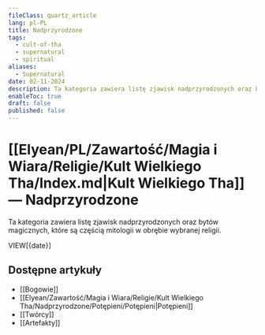 ```yaml
---
fileClass: quartz_article
lang: pl-PL
title: Nadprzyrodzone
tags:
  - cult-of-tha
  - supernatural
  - spiritual
aliases:
  - Supernatural
date: 02-11-2024
description: Ta kategoria zawiera listę zjawisk nadprzyrodzonych oraz bytów magicznych, które są częścią Kultu Wielkiego Tha.
enableToc: true
draft: false
published: false
---
```

# [[Elyean/PL/Zawartość/Magia i Wiara/Religie/Kult Wielkiego Tha/Index.md|Kult Wielkiego Tha]] — Nadprzyrodzone

Ta kategoria zawiera listę zjawisk nadprzyrodzonych oraz bytów magicznych, które są częścią mitologii w obrębie wybranej religii.

VIEW[{date}]
## Dostępne artykuły

- [[Bogowie]]
- [[Elyean/Zawartość/Magia i Wiara/Religie/Kult Wielkiego Tha/Nadprzyrodzone/Potępieni/Potępieni|Potępieni]]
- [[Twórcy]]
- [[Artefakty]]
